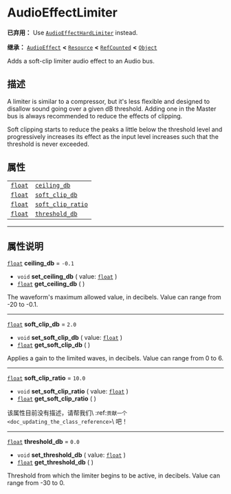 <!-- ⚠ 请勿编辑本文件 ⚠ -->
<!-- 本文档使用脚本从 WeDot 引擎源码仓库生成。 -->
<!-- 生成脚本：https://github.com/WeDot-Engine/WeDot/tree/4.3/doc/tools/make_md.py； -->
<!-- 原文件：https://github.com/WeDot-Engine/WeDot/tree/4.3/doc/classes/AudioEffectLimiter.xml。 -->

<div id="_class_audioeffectlimiter"></div>

# AudioEffectLimiter

**已弃用：** Use [`AudioEffectHardLimiter`](class_audioeffecthardlimiter.md) instead.

**继承：** [`AudioEffect`](class_audioeffect.md) **<** [`Resource`](class_resource.md) **<** [`RefCounted`](class_refcounted.md) **<** [`Object`](class_object.md)

Adds a soft-clip limiter audio effect to an Audio bus.

## 描述

A limiter is similar to a compressor, but it's less flexible and designed to disallow sound going over a given dB threshold. Adding one in the Master bus is always recommended to reduce the effects of clipping.

Soft clipping starts to reduce the peaks a little below the threshold level and progressively increases its effect as the input level increases such that the threshold is never exceeded.

## 属性

|||
|:-:|:--|
| [`float`](class_float.md) | [`ceiling_db`](#class_audioeffectlimiter_property_ceiling_db)           | ``-0.1`` |
| [`float`](class_float.md) | [`soft_clip_db`](#class_audioeffectlimiter_property_soft_clip_db)       | ``2.0``  |
| [`float`](class_float.md) | [`soft_clip_ratio`](#class_audioeffectlimiter_property_soft_clip_ratio) | ``10.0`` |
| [`float`](class_float.md) | [`threshold_db`](#class_audioeffectlimiter_property_threshold_db)       | ``0.0``  |

<!-- rst-class:: classref-section-separator -->

---

## 属性说明

<div id="_class_audioeffectlimiter_property_ceiling_db"></div>

[`float`](class_float.md) **ceiling_db** = ``-0.1`` <div id="class_audioeffectlimiter_property_ceiling_db"></div>

- `void` **set_ceiling_db** ( value: [`float`](class_float.md) )
- [`float`](class_float.md) **get_ceiling_db** ( )

The waveform's maximum allowed value, in decibels. Value can range from -20 to -0.1.

<!-- rst-class:: classref-item-separator -->

---

<div id="_class_audioeffectlimiter_property_soft_clip_db"></div>

[`float`](class_float.md) **soft_clip_db** = ``2.0`` <div id="class_audioeffectlimiter_property_soft_clip_db"></div>

- `void` **set_soft_clip_db** ( value: [`float`](class_float.md) )
- [`float`](class_float.md) **get_soft_clip_db** ( )

Applies a gain to the limited waves, in decibels. Value can range from 0 to 6.

<!-- rst-class:: classref-item-separator -->

---

<div id="_class_audioeffectlimiter_property_soft_clip_ratio"></div>

[`float`](class_float.md) **soft_clip_ratio** = ``10.0`` <div id="class_audioeffectlimiter_property_soft_clip_ratio"></div>

- `void` **set_soft_clip_ratio** ( value: [`float`](class_float.md) )
- [`float`](class_float.md) **get_soft_clip_ratio** ( )

该属性目前没有描述，请帮我们\ :ref:`贡献一个 <doc_updating_the_class_reference>`\ 吧！

<!-- rst-class:: classref-item-separator -->

---

<div id="_class_audioeffectlimiter_property_threshold_db"></div>

[`float`](class_float.md) **threshold_db** = ``0.0`` <div id="class_audioeffectlimiter_property_threshold_db"></div>

- `void` **set_threshold_db** ( value: [`float`](class_float.md) )
- [`float`](class_float.md) **get_threshold_db** ( )

Threshold from which the limiter begins to be active, in decibels. Value can range from -30 to 0.

[^virtual]: 本方法通常需要用户覆盖才能生效。
[^const]: 本方法无副作用，不会修改该实例的任何成员变量。
[^vararg]: 本方法除了能接受在此处描述的参数外，还能够继续接受任意数量的参数。
[^constructor]: 本方法用于构造某个类型。
[^static]: 调用本方法无需实例，可直接使用类名进行调用。
[^operator]: 本方法描述的是使用本类型作为左操作数的有效运算符。
[^bitfield]: 这个值是由下列位标志构成位掩码的整数。
[^void]: 无返回值。
